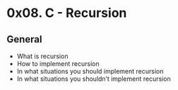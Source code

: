 # **0x08. C - Recursion**

## General

*    What is recursion
*    How to implement recursion
*    In what situations you should implement recursion
*    In what situations you shouldn’t implement recursion
